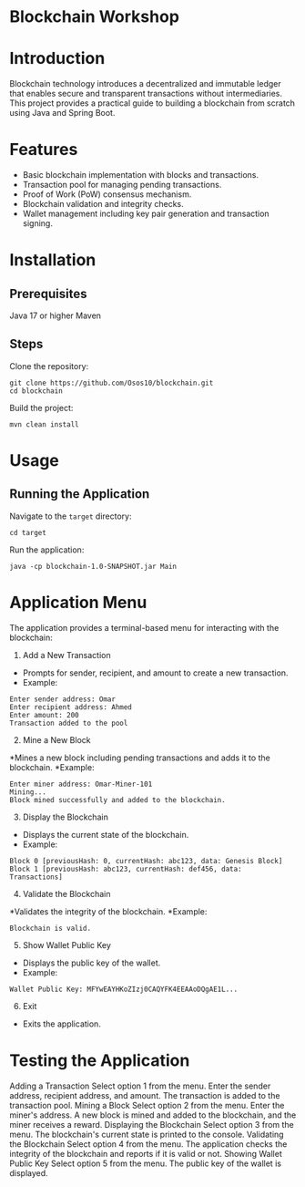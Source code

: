 # Blockchain Workshop
# Introduction
Blockchain technology introduces a decentralized and immutable ledger that enables secure and transparent transactions without intermediaries. This project provides a practical guide to building a blockchain from scratch using Java and Spring Boot.

# Features
* Basic blockchain implementation with blocks and transactions.
* Transaction pool for managing pending transactions.
* Proof of Work (PoW) consensus mechanism.
* Blockchain validation and integrity checks.
* Wallet management including key pair generation and transaction signing.
# Installation
## Prerequisites
Java 17 or higher
Maven
## Steps
Clone the repository:

```
git clone https://github.com/Osos10/blockchain.git
cd blockchain
```
Build the project:
```
mvn clean install
```
# Usage
## Running the Application
Navigate to the `target` directory:
```
cd target
```
Run the application:
```
java -cp blockchain-1.0-SNAPSHOT.jar Main
```
# Application Menu
The application provides a terminal-based menu for interacting with the blockchain:

1. Add a New Transaction

* Prompts for sender, recipient, and amount to create a new transaction.
* Example:
```
Enter sender address: Omar
Enter recipient address: Ahmed
Enter amount: 200
Transaction added to the pool
```
2. Mine a New Block

*Mines a new block including pending transactions and adds it to the blockchain.
*Example:
```
Enter miner address: Omar-Miner-101
Mining...
Block mined successfully and added to the blockchain.
```
3. Display the Blockchain

* Displays the current state of the blockchain.
* Example:
```
Block 0 [previousHash: 0, currentHash: abc123, data: Genesis Block]
Block 1 [previousHash: abc123, currentHash: def456, data: Transactions]
```
4. Validate the Blockchain

*Validates the integrity of the blockchain.
*Example:
```
Blockchain is valid.
```
5. Show Wallet Public Key

* Displays the public key of the wallet.
* Example:
```
Wallet Public Key: MFYwEAYHKoZIzj0CAQYFK4EEAAoDQgAE1L...
```
6. Exit

* Exits the application.
# Testing the Application
Adding a Transaction
Select option 1 from the menu.
Enter the sender address, recipient address, and amount.
The transaction is added to the transaction pool.
Mining a Block
Select option 2 from the menu.
Enter the miner's address.
A new block is mined and added to the blockchain, and the miner receives a reward.
Displaying the Blockchain
Select option 3 from the menu.
The blockchain's current state is printed to the console.
Validating the Blockchain
Select option 4 from the menu.
The application checks the integrity of the blockchain and reports if it is valid or not.
Showing Wallet Public Key
Select option 5 from the menu.
The public key of the wallet is displayed.
